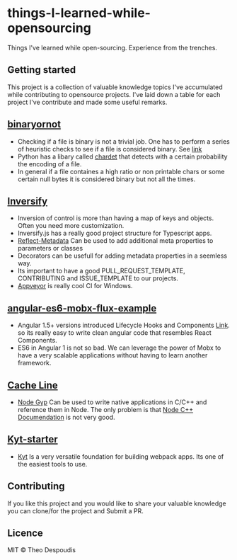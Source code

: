 # things-I-learned-while-opensourcing
Things I've learned while open-sourcing. Experience from the trenches.

## Getting started

This project is a collection of valuable knowledge topics I've accumulated while contributing to opensource projects. I've laid
down a table for each project I've contribute and made some useful remarks.

[binaryornot](https://github.com/audreyr/binaryornot)
---
* Checking if a file is binary is not a trivial job. One has to perform a series of heuristic checks to see if a file is considered
binary. See [link](http://eli.thegreenplace.net/2011/10/19/perls-guess-if-file-is-text-or-binary-implemented-in-python/)
* Python has a libary called [chardet](http://chardet.readthedocs.io/en/latest/usage.html) that detects with a certain probability the encoding of a file.
* In general if a file containes a high ratio or non printable chars or some certain null bytes it is considered binary but not all the times.

[Inversify](https://github.com/inversify/InversifyJS)
---
* Inversion of control is more than having a map of keys and objects. Often you need more customization.
* Inversify.js has a really good project structure for Typescript apps.
* [Reflect-Metadata](https://www.npmjs.com/package/reflect-metadata) Can be used to add additional meta properties to parameters or classes
* Decorators can be usefull for adding metadata properties in a seemless way.
* Its important to have a good PULL_REQUEST_TEMPLATE, CONTRIBUTING and ISSUE_TEMPLATE to our projects.
* [Appveyor](https://www.appveyor.com/) is really cool CI for Windows.

[angular-es6-mobx-flux-example](https://github.com/theodesp/angular-es6-mobx-flux-example)
---
* Angular 1.5+ versions introduced Lifecycle Hooks and Components [Link](https://toddmotto.com/angular-1-5-lifecycle-hooks). so its really easy to write clean angular code that resembles React Components.
* ES6 in Angular 1 is not so bad. We can leverage the power of Mobx to have a very scalable applications without having to learn another framework.

[Cache Line](https://github.com/theodesp/cache-line)
---
* [Node Gyp](https://github.com/nodejs/node-gyp) Can be used to write native applications in C/C++ and reference them in Node.
The only problem is that [Node C++ Documendation](https://nodejs.org/api/n-api.html) is not very good.

[Kyt-starter](https://github.com/theodesp/kyt-starter)
---
* [Kyt](https://github.com/NYTimes/kyt) Is a very versatile foundation for building webpack apps. Its one of the easiest tools to use.

## Contributing
If you like this project and you would like to share your valuable knowledge you can clone/for the project and Submit a PR.

## Licence

MIT © Theo Despoudis
